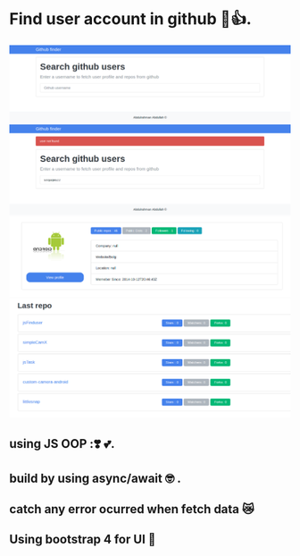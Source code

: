 # Find user account in github :muscle::+1:.
![](screenshot/find_user_project_1.png)
![](screenshot/find_user_project_pic_2.png)
![](screenshot/find_user_project_pic_3.png)
![](screenshot/find_user_project_pic_4.png)
## using JS OOP ::heavy_heart_exclamation: :two_hearts:. 
## build  by using async/await :nerd_face: .
## catch any error ocurred when fetch data :crying_cat_face:
## Using bootstrap 4  for UI :100:
